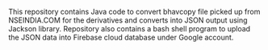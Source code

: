 This repository contains Java code to convert bhavcopy file picked up from NSEINDIA.COM for the derivatives and converts into JSON output using Jackson library.
Repository also contains a bash shell program to upload the JSON data into Firebase cloud database under Google account.
